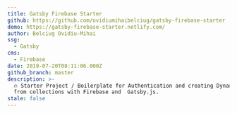 ```yaml
---
title: Gatsby Firebase Starter
github: https://github.com/ovidiumihaibelciug/gatsby-firebase-starter
demo: https://gatsby-firebase-starter.netlify.com/
author: Belciug Ovidiu-Mihai
ssg:
  - Gatsby
cms:
  - Firebase
date: 2019-07-20T08:11:06.000Z
github_branch: master
description: >-
  🔥 Starter Project / Boilerplate for Authentication and creating Dynamic pages
  from collections with Firebase and  Gatsby.js. 
stale: false
---
```

